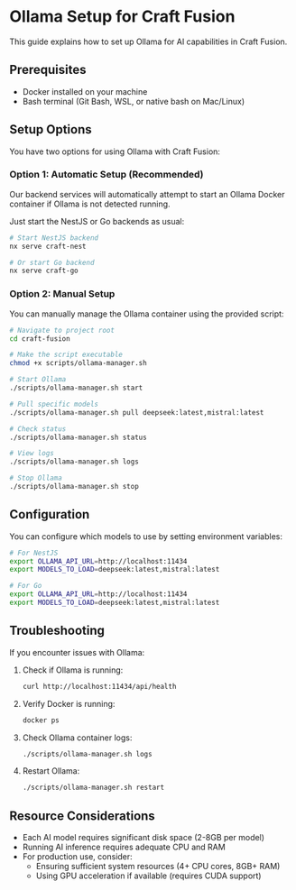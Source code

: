 # Ollama Setup for Craft Fusion

This guide explains how to set up Ollama for AI capabilities in Craft Fusion.

## Prerequisites

- Docker installed on your machine
- Bash terminal (Git Bash, WSL, or native bash on Mac/Linux)

## Setup Options

You have two options for using Ollama with Craft Fusion:

### Option 1: Automatic Setup (Recommended)

Our backend services will automatically attempt to start an Ollama Docker container if Ollama is not detected running.

Just start the NestJS or Go backends as usual:

```bash
# Start NestJS backend
nx serve craft-nest

# Or start Go backend
nx serve craft-go
```

### Option 2: Manual Setup

You can manually manage the Ollama container using the provided script:

```bash
# Navigate to project root
cd craft-fusion

# Make the script executable
chmod +x scripts/ollama-manager.sh

# Start Ollama
./scripts/ollama-manager.sh start

# Pull specific models
./scripts/ollama-manager.sh pull deepseek:latest,mistral:latest

# Check status
./scripts/ollama-manager.sh status

# View logs
./scripts/ollama-manager.sh logs

# Stop Ollama
./scripts/ollama-manager.sh stop
```

## Configuration

You can configure which models to use by setting environment variables:

```bash
# For NestJS
export OLLAMA_API_URL=http://localhost:11434
export MODELS_TO_LOAD=deepseek:latest,mistral:latest

# For Go
export OLLAMA_API_URL=http://localhost:11434
export MODELS_TO_LOAD=deepseek:latest,mistral:latest
```

## Troubleshooting

If you encounter issues with Ollama:

1. Check if Ollama is running:
   ```bash
   curl http://localhost:11434/api/health
   ```

2. Verify Docker is running:
   ```bash
   docker ps
   ```

3. Check Ollama container logs:
   ```bash
   ./scripts/ollama-manager.sh logs
   ```

4. Restart Ollama:
   ```bash
   ./scripts/ollama-manager.sh restart
   ```

## Resource Considerations

- Each AI model requires significant disk space (2-8GB per model)
- Running AI inference requires adequate CPU and RAM
- For production use, consider:
  - Ensuring sufficient system resources (4+ CPU cores, 8GB+ RAM)
  - Using GPU acceleration if available (requires CUDA support)
